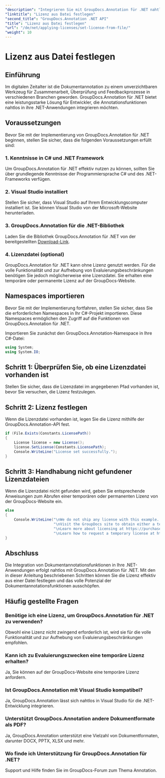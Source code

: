 ```yaml
---
"description": "Integrieren Sie mit GroupDocs.Annotation für .NET nahtlos leistungsstarke Funktionen zur Dokumentanmerkung in Ihre .NET-Anwendungen."
"linktitle": "Lizenz aus Datei festlegen"
"second_title": "GroupDocs.Annotation .NET API"
"title": "Lizenz aus Datei festlegen"
"url": "/de/net/applying-licenses/set-license-from-file/"
"weight": 10
---
```


# Lizenz aus Datei festlegen

## Einführung
Im digitalen Zeitalter ist die Dokumentannotation zu einem unverzichtbaren Werkzeug für Zusammenarbeit, Überprüfung und Feedbackprozesse in verschiedenen Branchen geworden. GroupDocs.Annotation für .NET bietet eine leistungsstarke Lösung für Entwickler, die Annotationsfunktionen nahtlos in ihre .NET-Anwendungen integrieren möchten.
## Voraussetzungen
Bevor Sie mit der Implementierung von GroupDocs.Annotation für .NET beginnen, stellen Sie sicher, dass die folgenden Voraussetzungen erfüllt sind:
### 1. Kenntnisse in C# und .NET Framework
Um GroupDocs.Annotation für .NET effektiv nutzen zu können, sollten Sie über grundlegende Kenntnisse der Programmiersprache C# und des .NET-Frameworks verfügen.
### 2. Visual Studio installiert
Stellen Sie sicher, dass Visual Studio auf Ihrem Entwicklungscomputer installiert ist. Sie können Visual Studio von der Microsoft-Website herunterladen.
### 3. GroupDocs.Annotation für die .NET-Bibliothek
Laden Sie die Bibliothek GroupDocs.Annotation für .NET von der bereitgestellten [Download-Link](https://releases.groupdocs.com/annotation/net/).
### 4. Lizenzdatei (optional)
GroupDocs.Annotation für .NET kann ohne Lizenz genutzt werden. Für die volle Funktionalität und zur Aufhebung von Evaluierungsbeschränkungen benötigen Sie jedoch möglicherweise eine Lizenzdatei. Sie erhalten eine temporäre oder permanente Lizenz auf der GroupDocs-Website.

## Namespaces importieren
Bevor Sie mit der Implementierung fortfahren, stellen Sie sicher, dass Sie die erforderlichen Namespaces in Ihr C#-Projekt importieren. Diese Namespaces ermöglichen den Zugriff auf die Funktionen von GroupDocs.Annotation für .NET.

Importieren Sie zunächst den GroupDocs.Annotation-Namespace in Ihre C#-Datei:
```csharp
using System;
using System.IO;
```
## Schritt 1: Überprüfen Sie, ob eine Lizenzdatei vorhanden ist
Stellen Sie sicher, dass die Lizenzdatei im angegebenen Pfad vorhanden ist, bevor Sie versuchen, die Lizenz festzulegen.
## Schritt 2: Lizenz festlegen
Wenn die Lizenzdatei vorhanden ist, legen Sie die Lizenz mithilfe der GroupDocs.Annotation-API fest.
```csharp
if (File.Exists(Constants.LicensePath))
{
    License license = new License();
    license.SetLicense(Constants.LicensePath);
    Console.WriteLine("License set successfully.");
}
```
## Schritt 3: Handhabung nicht gefundener Lizenzdateien
Wenn die Lizenzdatei nicht gefunden wird, geben Sie entsprechende Anweisungen zum Abrufen einer temporären oder permanenten Lizenz von der GroupDocs-Website ein.
```csharp
else
{
    Console.WriteLine("\nWe do not ship any license with this example. " +
                      "\nVisit the GroupDocs site to obtain either a temporary or permanent license. " +
                      "\nLearn more about licensing at https://purchase.groupdocs.com/faqs/licensing. " +
                      "\nLearn how to request a temporary license at https://purchase.groupdocs.com/temporary-license.");
}
```

## Abschluss
Die Integration von Dokumentannotationsfunktionen in Ihre .NET-Anwendungen erfolgt nahtlos mit GroupDocs.Annotation für .NET. Mit den in dieser Anleitung beschriebenen Schritten können Sie die Lizenz effektiv aus einer Datei festlegen und das volle Potenzial der Dokumentannotationsfunktionen ausschöpfen.
## Häufig gestellte Fragen
### Benötige ich eine Lizenz, um GroupDocs.Annotation für .NET zu verwenden?
Obwohl eine Lizenz nicht zwingend erforderlich ist, wird sie für die volle Funktionalität und zur Aufhebung von Evaluierungsbeschränkungen empfohlen.
### Kann ich zu Evaluierungszwecken eine temporäre Lizenz erhalten?
Ja, Sie können auf der GroupDocs-Website eine temporäre Lizenz anfordern.
### Ist GroupDocs.Annotation mit Visual Studio kompatibel?
Ja, GroupDocs.Annotation lässt sich nahtlos in Visual Studio für die .NET-Entwicklung integrieren.
### Unterstützt GroupDocs.Annotation andere Dokumentformate als PDF?
Ja, GroupDocs.Annotation unterstützt eine Vielzahl von Dokumentformaten, darunter DOCX, PPTX, XLSX und mehr.
### Wo finde ich Unterstützung für GroupDocs.Annotation für .NET?
Support und Hilfe finden Sie im GroupDocs-Forum zum Thema Annotation.